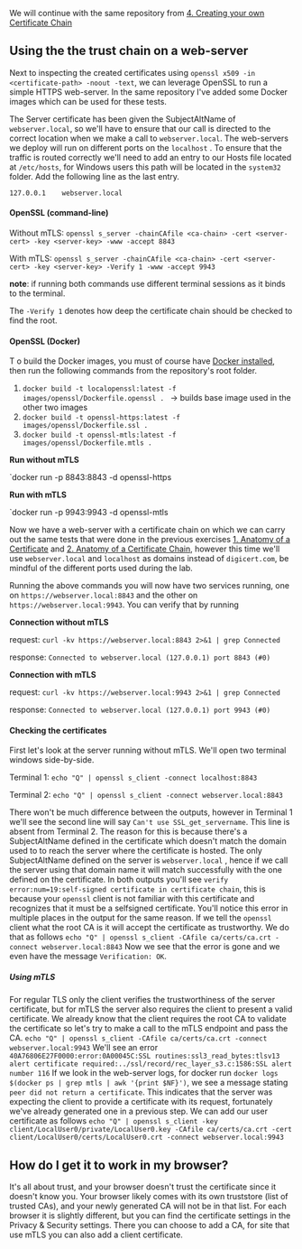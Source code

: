We will continue with the same repository from [4. Creating your own Certificate Chain](./04CreatingOwnCertificateChain.md)

## Using the the trust chain on a web-server

Next to inspecting the created certificates using `openssl x509 -in <certificate-path> -noout -text`, we can leverage OpenSSL to run a simple HTTPS web-server.
In the same repository I've added some Docker images which can be used for these tests.

The Server certificate has been given the SubjectAltName of `webserver.local`, so we'll have to ensure that our call is directed to the correct location when we make a call to `webserver.local`.
The web-servers we deploy will run on different ports on the `localhost` .
To ensure that the traffic is routed correctly we'll need to add an entry to our Hosts file located at `/etc/hosts`, for Windows users this path will be located in the `system32` folder.
Add the following line as the last entry.

```
127.0.0.1    webserver.local
```

#### OpenSSL (command-line)

Without mTLS:  `openssl s_server -chainCAfile <ca-chain> -cert <server-cert> -key <server-key> -www -accept 8843`

With mTLS:  `openssl s_server -chainCAfile <ca-chain> -cert <server-cert> -key <server-key> -Verify 1 -www -accept 9943`

**note**: if running both commands use different terminal sessions as it binds to the terminal.


The `-Verify 1` denotes how deep the certificate chain should be checked to find the root.
#### OpenSSL (Docker)
T
o build the Docker images, you must of course have [Docker installed](https://docs.docker.com/engine/install/), then run the following commands from the repository's root folder.

1.  `docker build -t localopenssl:latest -f images/openssl/Dockerfile.openssl . `     -> builds base image used in the other two images
2.  `docker build -t openssl-https:latest -f images/openssl/Dockerfile.ssl . `
3.  `docker build -t openssl-mtls:latest -f images/openssl/Dockerfile.mtls . `

**Run without mTLS**

`docker run -p 8843:8843 -d openssl-https

**Run with mTLS**

`docker run -p 9943:9943 -d openssl-mtls


Now we have a web-server with a certificate chain on which we can carry out the same tests that were done in the previous exercises [1. Anatomy of a Certificate](./01AnatomyOfaCertificate.md) and [2. Anatomy of a Certificate Chain](./02AnatomyOfaCertificateChain.md), however this time we'll use `webserver.local` and `localhost` as domains instead of `digicert.com`, be mindful of the different ports used during the lab.

Running the above commands you will now have two services running, one on `https://webserver.local:8843` and the other on `https://webserver.local:9943`.
You can verify that by running

**Connection without mTLS**

request: `curl -kv https://webserver.local:8843 2>&1 | grep Connected`

response: `Connected to webserver.local (127.0.0.1) port 8843 (#0)`

**Connection with mTLS**

request:  `curl -kv https://webserver.local:9943 2>&1 | grep Connected`

response: `Connected to webserver.local (127.0.0.1) port 9943 (#0)`

#### Checking the certificates

First let's look at the server running without mTLS. We'll open two terminal windows side-by-side.

Terminal 1: `echo "Q" | openssl s_client -connect localhost:8843`

Terminal 2: `echo "Q" | openssl s_client -connect webserver.local:8843`

There won't be much difference between the outputs, however in Terminal 1 we'll see the second line will say `Can't use SSL_get_servername`.
This line is absent from Terminal 2. The reason for this is because there's a SubjectAltName defined in the certificate which doesn't match the domain used to to reach the server where the certificate is hosted. The only SubjectAltName defined on the server is `webserver.local` , hence if we call the server using that domain name it will match successfully with the one defined on the certificate.
In both outputs you'll see `verify error:num=19:self-signed certificate in certificate chain`, this is because your `openssl` client is not familiar with this certificate and recognizes that it must be a selfsigned certificate.  You'll notice this error in multiple places in the output for the same reason.
If we tell the `openssl` client what the root CA is it will accept the certificate as trustworthy. We do that as follows
`echo "Q" | openssl s_client -CAfile ca/certs/ca.crt -connect webserver.local:8843`
Now we see that the error is gone and we even have the message `Verification: OK`.

##### Using mTLS
For regular TLS only the client verifies the trustworthiness of the server certificate, but for mTLS the server also requires the client to present a valid certificate.
We already know that the client requires the root CA to validate the certificate so let's try to make a call to the mTLS endpoint and pass the CA.
`echo "Q" | openssl s_client -CAfile ca/certs/ca.crt -connect webserver.local:9943`
We'll see an error
`40A76806E27F0000:error:0A00045C:SSL routines:ssl3_read_bytes:tlsv13 alert certificate required:../ssl/record/rec_layer_s3.c:1586:SSL alert number 116`
If we look in the web-server logs, for docker run `docker logs $(docker ps | grep mtls | awk '{print $NF}')`, we see a message stating `peer did not return a certificate`.
This indicates that the server was expecting the client to provide a certificate with its request, fortunately we've already generated one in a previous step. We can add our user certificate as follows
`echo "Q" | openssl s_client -key client/LocalUser0/private/LocalUser0.key -CAfile ca/certs/ca.crt -cert client/LocalUser0/certs/LocalUser0.crt -connect webserver.local:9943`
## How do I get it to work in my browser?

It's all about trust, and your browser doesn't trust the certificate since it doesn't know you. Your browser likely comes with its own truststore (list of trusted CAs), and your newly generated CA will not be in that list. For each browser it is slightly different, but you can find the certificate settings in the Privacy & Security settings. There you can choose to add a CA, for site that use mTLS you can also add a client certificate.